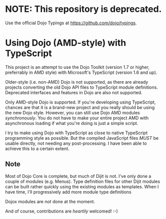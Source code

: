 NOTE: This repository is deprecated.
====================================

Use the official Dojo Typings at https://github.com/dojo/typings.

Using Dojo (AMD-style) with TypeScript
======================================

This project is an attempt to use the Dojo Toolkit
(version 1.7 or higher, preferrably in AMD style) with
Microsoft's TypeScript (version 1.6 and up).

Older-style (i.e. non-AMD) Dojo is not supported, as there are already
projects converting the old Dojo API files to TypeScript
module definitions. Deprecated interfaces and features in Dojo are also
not supported.

Only AMD-style Dojo is supported.  If you're developing using TypeScript,
chances are that it is a brand-new project and you really should be
using the new Dojo style. However, you can still use Dojo AMD modules
_synchronously_. You do not have to make your entire project AMD with
asynchronous loading if what you're doing is just a simple script.

I try to make using Dojo with TypeScript as close to native TypeScript
programming style as possible.  But the compiled JavaScript files
*MUST* be usable directly, not needing any post-processing.
I have been able to achieve this to a certain extent.

Note
----

Most of Dojo Core is complete, but much of Dijit is not.
I've only done a couple of modules (e.g. Menus).
Type definition files for other Dijit modules can be built rather
quickly using the existing modules as templates.
When I have time, I'll progressively add more module type definitions

Dojox modules are *not* done at the moment.

And of course, contributions are *heartily* welcomed!  :-)
